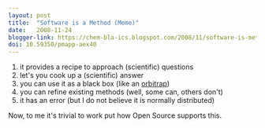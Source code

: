 ```yaml
---
layout: post
title:  "Software is a Method (Meme)"
date:   2008-11-24
blogger-link: https://chem-bla-ics.blogspot.com/2008/11/software-is-method-meme.html
doi: 10.59350/pmapp-aex40
---
```


1. it provides a recipe to approach (scientific) questions
2. let's you cook up a (scientific) answer
3. you can use it as a black box (like an [orbitrap](http://en.wikipedia.org/wiki/Orbitrap))
4. you can refine existing methods (well, some can, others don't)
5. it has an error (but I do not believe it is normally distributed)

Now, to me it's trivial to work put how Open Source supports this.
